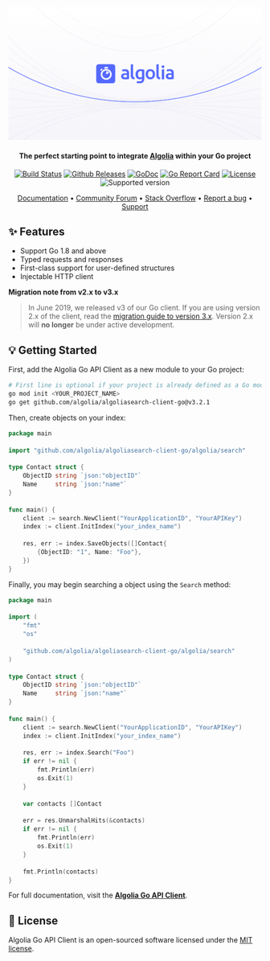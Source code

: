 <p align="center">
  <a href="https://www.algolia.com">
    <img alt="Algolia for Go" src="https://raw.githubusercontent.com/algolia/algoliasearch-client-common/master/readme-banner.png" >
  </a>
  
  <h4 align="center">The perfect starting point to integrate <a href="https://algolia.com" target="_blank">Algolia</a> within your Go project</h4>

  <p align="center">
    <a href="https://travis-ci.org/algolia/algoliasearch-client-go"><img src="https://img.shields.io/travis/algolia/algoliasearch-client-go/master.svg" alt="Build Status"></img></a>
    <a href="https://github.com/algolia/algoliasearch-client-go/releases"><img src="https://img.shields.io/github/tag/algolia/algoliasearch-client-go.svg" alt="Github Releases"></img></a>
    <a href="https://godoc.org/github.com/algolia/algoliasearch-client-go"><img src="https://godoc.org/github.com/algolia/algoliasearch-client-go?status.svg" alt="GoDoc"></img></a>
    <a href="https://goreportcard.com/report/github.com/algolia/algoliasearch-client-go"><img src="https://goreportcard.com/badge/github.com/algolia/algoliasearch-client-go" alt="Go Report Card"></img></a>
    <a href="https://github.com/algolia/algoliasearch-client-go/blob/master/LICENSE"><img src="https://img.shields.io/badge/license-MIT-blue.svg" alt="License"></img></a>
    <img src="https://img.shields.io/badge/Go-%3E=1.8-green.svg" alt="Supported version"></img></a>
  </p>
</p>

<p align="center">
  <a href="https://www.algolia.com/doc/api-client/getting-started/install/go/" target="_blank">Documentation</a>  •
  <a href="https://discourse.algolia.com" target="_blank">Community Forum</a>  •
  <a href="http://stackoverflow.com/questions/tagged/algolia" target="_blank">Stack Overflow</a>  •
  <a href="https://github.com/algolia/algoliasearch-client-go/issues" target="_blank">Report a bug</a>  •
  <a href="https://www.algolia.com/support" target="_blank">Support</a>
</p>

## ✨ Features

* Support Go 1.8 and above
* Typed requests and responses
* First-class support for user-defined structures
* Injectable HTTP client

**Migration note from v2.x to v3.x**

> In June 2019, we released v3 of our Go client. If you are using version 2.x
> of the client, read the [migration guide to version 3.x](https://www.algolia.com/doc/api-client/getting-started/upgrade-guides/go/).
> Version 2.x will **no longer** be under active development.

## 💡 Getting Started

First, add the Algolia Go API Client as a new module to your Go project:

```bash
# First line is optional if your project is already defined as a Go module
go mod init <YOUR_PROJECT_NAME>
go get github.com/algolia/algoliasearch-client-go@v3.2.1
```

Then, create objects on your index:

```go
package main

import "github.com/algolia/algoliasearch-client-go/algolia/search"

type Contact struct {
	ObjectID string `json:"objectID"`
	Name     string `json:"name"`
}

func main() {
	client := search.NewClient("YourApplicationID", "YourAPIKey")
	index := client.InitIndex("your_index_name")

	res, err := index.SaveObjects([]Contact{
		{ObjectID: "1", Name: "Foo"},
	})
}
```

Finally, you may begin searching a object using the `Search` method:

```go
package main

import (
	"fmt"
	"os"

	"github.com/algolia/algoliasearch-client-go/algolia/search"
)

type Contact struct {
	ObjectID string `json:"objectID"`
	Name     string `json:"name"`
}

func main() {
	client := search.NewClient("YourApplicationID", "YourAPIKey")
	index := client.InitIndex("your_index_name")

	res, err := index.Search("Foo")
	if err != nil {
		fmt.Println(err)
		os.Exit(1)
	}

	var contacts []Contact

	err = res.UnmarshalHits(&contacts)
	if err != nil {
		fmt.Println(err)
		os.Exit(1)
	}

	fmt.Println(contacts)
}
```

For full documentation, visit the **[Algolia Go API Client](https://www.algolia.com/doc/api-client/getting-started/install/go/)**.

## 📄 License

Algolia Go API Client is an open-sourced software licensed under the [MIT license](LICENSE).
